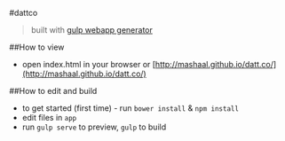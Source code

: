 #dattco

> built with [gulp webapp generator](https://github.com/yeoman/generator-gulp-webapp)

##How to view
* open index.html in your browser or [http://mashaal.github.io/datt.co/](http://mashaal.github.io/datt.co/)

##How to edit and build
* to get started (first time) - run `bower install` & `npm install`
* edit files in `app`
* run `gulp serve` to preview, `gulp` to build

